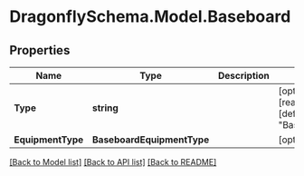
# DragonflySchema.Model.Baseboard

## Properties

Name | Type | Description | Notes
------------ | ------------- | ------------- | -------------
**Type** | **string** |  | [optional] [readonly] [default to "Baseboard"]
**EquipmentType** | **BaseboardEquipmentType** |  | [optional] 

[[Back to Model list]](../README.md#documentation-for-models)
[[Back to API list]](../README.md#documentation-for-api-endpoints)
[[Back to README]](../README.md)

